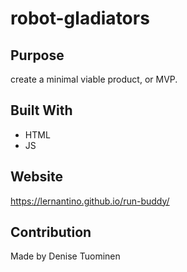 # robot-gladiators

## Purpose
create a minimal viable product, or MVP. 

## Built With
* HTML
* JS

## Website
https://lernantino.github.io/run-buddy/

## Contribution
Made by Denise Tuominen
